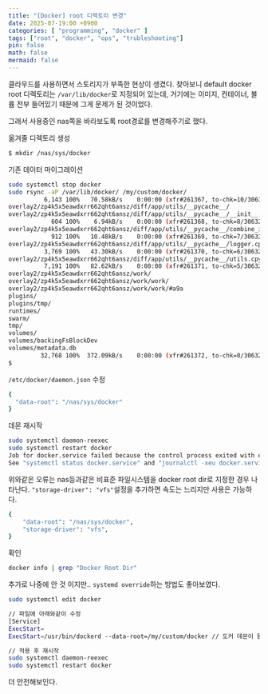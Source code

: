 ```yaml
---
title: "[Docker] root 디렉토리 변경"
date: 2025-07-19:00 +0900
categories: [ "programming", "docker" ]
tags: ["root", "docker", "ops", "trubleshooting"]
pin: false
math: false
mermaid: false
---
```


클라우드를 사용하면서 스토리지가 부족한 현상이 생겼다. 찾아보니 default docker root 디렉토리는 `/var/lib/docker`로 지정되어 있는데, 거기에는 이미지, 컨테이너, 볼륨 전부 들어있기 때문에 그게 문제가 된 것이었다.

그래서 사용중인 nas쪽을 바라보도록 root경로를 변경해주기로 했다.

옮겨줄 디렉토리 생성

```bash
$ mkdir /nas/sys/docker
```

기존 데이터 마이그레이션

```bash
sudo systemctl stop docker
sudo rsync -aP /var/lib/docker/ /my/custom/docker/
          6,143 100%   70.58kB/s    0:00:00 (xfr#261367, to-chk=10/306329)
overlay2/zp4k5x5eawdxrr662qht6ansz/diff/app/utils/__pycache__/
overlay2/zp4k5x5eawdxrr662qht6ansz/diff/app/utils/__pycache__/__init__.cpython-310.pyc
            604 100%    6.94kB/s    0:00:00 (xfr#261368, to-chk=8/306329)
overlay2/zp4k5x5eawdxrr662qht6ansz/diff/app/utils/__pycache__/combine_image.cpython-310.pyc
            912 100%   10.48kB/s    0:00:00 (xfr#261369, to-chk=7/306329)
overlay2/zp4k5x5eawdxrr662qht6ansz/diff/app/utils/__pycache__/logger.cpython-310.pyc
          3,769 100%   43.30kB/s    0:00:00 (xfr#261370, to-chk=6/306329)
overlay2/zp4k5x5eawdxrr662qht6ansz/diff/app/utils/__pycache__/utils.cpython-310.pyc
          7,191 100%   82.62kB/s    0:00:00 (xfr#261371, to-chk=5/306329)
overlay2/zp4k5x5eawdxrr662qht6ansz/work/
overlay2/zp4k5x5eawdxrr662qht6ansz/work/work/
overlay2/zp4k5x5eawdxrr662qht6ansz/work/work/#a9a
plugins/
plugins/tmp/
runtimes/
swarm/
tmp/
volumes/
volumes/backingFsBlockDev
volumes/metadata.db
         32,768 100%  372.09kB/s    0:00:00 (xfr#261372, to-chk=0/306329)
$
```

`/etc/docker/daemon.json` 수정

```bash
{
  "data-root": "/nas/sys/docker"
}
```

데몬 재시작

```bash
sudo systemctl daemon-reexec
sudo systemctl restart docker
Job for docker.service failed because the control process exited with error code.
See "systemctl status docker.service" and "journalctl -xeu docker.service" for details.
```

위와같은 오류는 nas등과같은 비표준 파일시스템을 docker root dir로 지정한 경우 나타난다.
`"storage-driver": "vfs"`설정을 추가하면 속도는 느리지만 사용은 가능하다.

```bash
{
    "data-root": "/nas/sys/docker",
    "storage-driver": "vfs",
}
```


확인

```bash
docker info | grep "Docker Root Dir"
```

추가로 나중에 안 것 이지만.. `systemd override`하는 방법도 좋아보였다.

```bash
sudo systemctl edit docker

// 파일에 아래와같이 수정
[Service]
ExecStart=
ExecStart=/usr/bin/dockerd --data-root=/my/custom/docker // 도커 데몬이 뜰 때 루트 디렉토리를 내가 만든 경로로 지정

// 적용 후 재시작
sudo systemctl daemon-reexec
sudo systemctl restart docker
```

더 안전해보인다.